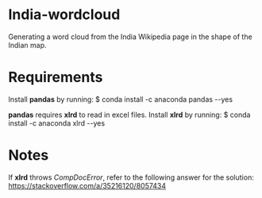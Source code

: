# India-wordcloud
Generating a word cloud from the India Wikipedia page in the shape of the Indian map.

# Requirements
Install **pandas** by running:
$ conda install -c anaconda pandas --yes

**pandas** requires **xlrd** to read in excel files. Install **xlrd** by running:
$ conda install -c anaconda xlrd --yes

# Notes
If **xlrd** throws *CompDocError*, refer to the following answer for the solution:
https://stackoverflow.com/a/35216120/8057434
